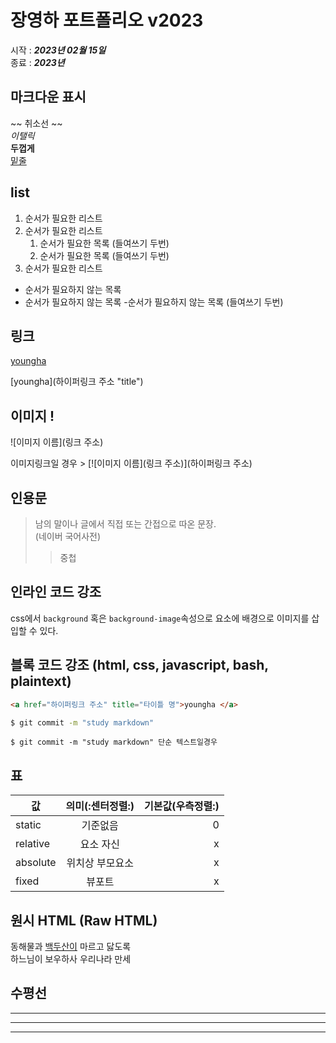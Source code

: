 # 장영하 포트폴리오 v2023

시작 : _**2023년 02월 15일**_<br/>
종료 : _**2023년**_   


## 마크다운 표시

~~ 취소선 ~~  
_이탤릭_  
**두껍게**  
<u>밑줄</u>


## list
1. 순서가 필요한 리스트
1. 순서가 필요한 리스트
    1. 순서가 필요한 목록  (들여쓰기 두번)
    1. 순서가 필요한 목록  (들여쓰기 두번)
1. 순서가 필요한 리스트

- 순서가 필요하지 않는 목록
- 순서가 필요하지 않는 목록
    -순서가 필요하지 않는 목록 (들여쓰기 두번)


## 링크 []()
<a href="하이퍼링크 주소" title="타이틀 명">youngha </a>

[youngha](하이퍼링크 주소 "title")


## 이미지 ! []()
![이미지 이름](링크 주소)

이미지링크일 경우  > [![이미지 이름](링크 주소)](하이퍼링크 주소)


## 인용문
>남의 말이나 글에서 직접 또는 간접으로 따온 문장.  
>(네이버 국어사전)
>> 중첩


## 인라인 코드 강조
css에서 `background` 혹은 `background-image`속성으로 요소에 배경으로 이미지를 삽입할 수 있다. 


 ## 블록 코드 강조 (html, css, javascript, bash, plaintext)

``` html
<a href="하이퍼링크 주소" title="타이틀 명">youngha </a>
```

``` bash
$ git commit -m "study markdown"
```

``` plaintext
$ git commit -m "study markdown" 단순 텍스트일경우
```


## 표

값 | 의미(:센터정렬:) | 기본값(우측정렬:)
-- |:--:|--:
static | 기준없음 | 0
relative| 요소 자신 | x
absolute | 위치상 부모요소 | x
fixed | 뷰포트 | x


## 원시 HTML (Raw HTML)
동해물과  <u>백두산이</u> 마르고 닳도록<br/> 하느님이 보우하사 우리나라 만세


## 수평선 
___

***

---
